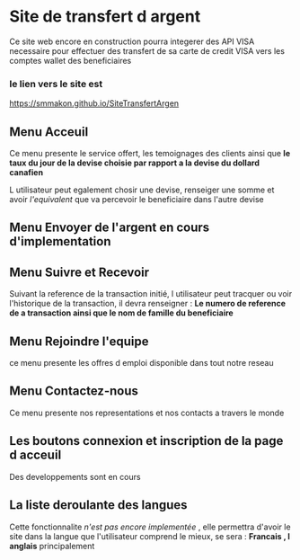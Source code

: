 # Site de transfert d argent 

Ce site web encore en construction pourra integerer des API VISA necessaire pour 
effectuer des transfert de sa carte de credit VISA vers les comptes wallet des beneficiaires

### le lien vers le site est

https://smmakon.github.io/SiteTransfertArgen

## Menu  Acceuil 

Ce menu presente le service offert, les temoignages des clients ainsi que **le taux du jour de la devise choisie par rapport a la  devise du dollard canafien**

L utilisateur peut egalement chosir une devise, renseiger une somme et avoir *l'equivalent* que va percevoir le beneficiaire dans l'autre devise

## Menu Envoyer de l'argent en cours d'implementation

## Menu Suivre et Recevoir

Suivant la reference de la transaction initié, l utilisateur peut tracquer ou voir l'historique de la transaction, il devra renseigner : **Le numero de reference de a transaction ainsi que le nom de famille du beneficiaire**

## Menu Rejoindre l'equipe
ce menu presente les offres d emploi disponible dans tout notre reseau

## Menu Contactez-nous

Ce menu presente nos representations et nos contacts a travers le monde

## Les boutons connexion et inscription  de la page d acceuil

Des developpements sont en cours

## La liste deroulante des langues

Cette fonctionnalite *n'est pas encore implementée* , elle permettra d'avoir le  site dans la langue que l'utilisateur comprend le mieux, se sera : **Francais , l anglais** principalement
